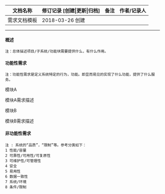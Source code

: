 | 文档名称   | 修订记录 [创建\|更新\|归档] | 备注   | 作者/记录人 |
| ------ | ----------------- | ---- | ------ |
| 需求文档模板 | 2018-03-26 创建     |      |        |

------

#### 概述

```
注：总体描述项目/子系统/功能块需要提供什么，有什么作用。
```

#### 功能性需求

```
注：功能性需求是定义系统特定的行为，功能。即显而易见的实现了什么功能，提供了什么服务。
```

模块A

模块A需求描述

模块B

模块B需求描述

#### 非功能性需求

```
注 : 系统的“品质”，“限制”等。参考分类如下：
1 性能/容量
2 可靠性/可用性/可复原性
3 可维护性/可管理性
4 安全
5 易用性
6 数据一致性
7 系统/环境
8 条件/限制
```

